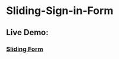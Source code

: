 # Sliding-Sign-in-Form 

### <h2>Live Demo:</h2> <h3>[Sliding Form](https://hilla10.github.io/Sliding-Sign-in-Form/)</h3>
